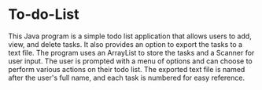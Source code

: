 # To-do-List

This Java program is a simple todo list application that allows users to add, view, and delete tasks. It also provides an option to export the tasks to a text file. The program uses an ArrayList to store the tasks and a Scanner for user input. The user is prompted with a menu of options and can choose to perform various actions on their todo list. The exported text file is named after the user's full name, and each task is numbered for easy reference.
